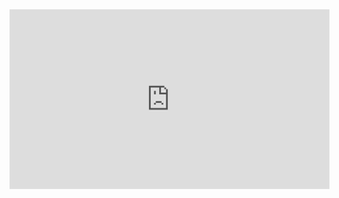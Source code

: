 ﻿<iframe width="560" height="315" src="https://www.youtube.com/embed/SXI2EbCbN-Y?list=PL1DEQjXG2xnJOSQf2421r1S040NkvCApp" frameborder="0" allowfullscreen></iframe>